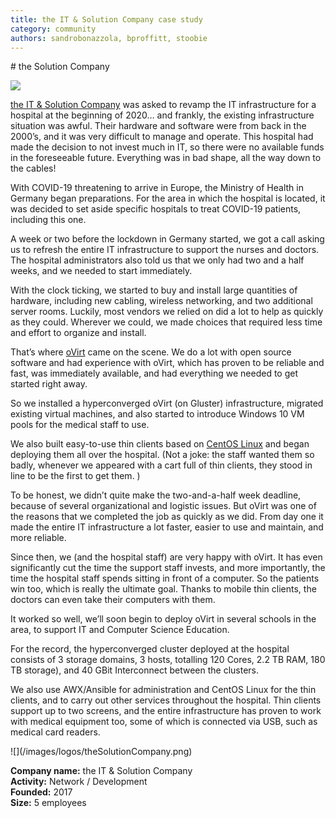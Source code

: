 ```yaml
---
title: the IT & Solution Company case study
category: community
authors: sandrobonazzola, bproffitt, stoobie
---
```


<div class="row">
<div class="col-md-7 col-md-offset-1 pad-sides">
# the Solution Company

![](/images/user-stories/theSolutionCompany_ThinClients.jpg)

[the IT & Solution Company](http://it-solution.company/) was asked to revamp the IT infrastructure for a hospital at the beginning of 2020… and frankly,
the existing infrastructure situation was awful. Their hardware and software were from back in the 2000’s, and it was very difficult to manage and operate.
This hospital had made the decision to not invest much in IT, so there were no available funds in the foreseeable future. Everything was in bad shape, all the way down to the cables!

With COVID-19 threatening to arrive in Europe, the Ministry of Health in Germany began preparations.
For the area in which the hospital is located, it was decided to set aside specific hospitals to treat COVID-19 patients, including this one.

A week or two before the lockdown in Germany started, we got a call asking us to refresh the entire IT infrastructure to support the nurses and doctors.
The hospital administrators also told us that we only had two and a half weeks, and we needed to start immediately.

With the clock ticking, we started to buy and install large quantities of hardware, including new cabling, wireless networking, and two additional server rooms.
Luckily, most vendors we relied on did a lot to help as quickly as they could. Wherever we could, we made choices that required less time and effort to organize and install.

That’s where [oVirt](https://www.ovirt.org) came on the scene. We do a lot with open source software and had experience with oVirt, which has proven to be reliable and fast,
was immediately available, and had everything we needed to get started right away.

So we installed a hyperconverged oVirt (on Gluster) infrastructure, migrated existing virtual machines, and also started to introduce Windows 10 VM pools for the medical staff to use.

We also built easy-to-use thin clients based on [CentOS Linux](https://www.centos.org) and began deploying them all over the hospital.
(Not a joke: the staff wanted them so badly, whenever we appeared with a cart full of thin clients, they stood in line to be the first to get them. )

To be honest, we didn’t quite make the two-and-a-half week deadline, because of several organizational and logistic issues.
But oVirt was one of the reasons that we completed the job as quickly as we did. From day one it made the entire IT infrastructure a lot faster, easier to use and maintain, and more reliable.



Since then, we (and the hospital staff) are very happy with oVirt. It has even significantly cut the time the support staff invests, and more importantly,
the time the hospital staff spends sitting in front of a computer. So the patients win too, which is really the ultimate goal.
Thanks to mobile thin clients, the doctors can even take their computers with them.

It worked so well, we’ll soon begin to deploy oVirt in several schools in the area, to support IT and Computer Science Education.

For the record, the hyperconverged cluster deployed at the hospital consists of 3 storage domains, 3 hosts, totalling 120 Cores, 2.2 TB RAM, 180 TB storage),
and 40 GBit Interconnect between the clusters.

We also use AWX/Ansible for administration and CentOS Linux for the thin clients, and to carry out other services throughout the hospital.
Thin clients support up to two screens, and the entire infrastructure has proven to work with medical equipment too, some of which is connected via USB, such as medical card readers.


</div>
<div class="col-md-4 pad-sides">
<div class="well well-lg">
![](/images/logos/theSolutionCompany.png)<br/>

**Company name:** the IT & Solution Company<br/>
**Activity:** Network / Development<br/>
**Founded:** 2017<br/>
**Size:** 5 employees

</div>
</div>
</div>
